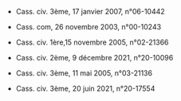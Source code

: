 - Cass. civ. 3ème, 17 janvier 2007, n°06-10442
- Cass. com, 26 novembre 2003, n°00-10243

- Cass. civ. 1ère,15 novembre 2005, n°02-21366
- Cass. civ. 2ème, 9 décembre 2021, n°20-10096

- Cass. civ. 3ème, 11 mai 2005, n°03-21136
- Cass. civ. 3ème, 20 juin 2021, n°20-17554

